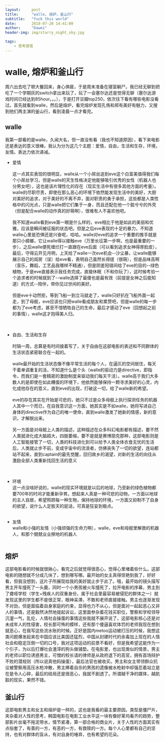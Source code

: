 ```yaml
---
layout:     post
title:      "walle, 熔炉，釜山行"
subtitle:   "fuck this world"
date:       2018-07-20 14:41:00
author:     "Dawei"
header-img: img/starry_night_sky.jpg

tags:
    - 思考感悟
---
```

walle, 熔炉和釜山行
==

周六出去吃了顿大餐回来，身心俱疲，于是周末准备在寝室躺尸。我已经无聊到把吃了一个学期灰的switch拿出来玩了，玩了一会塞尔达还是觉得无聊（塞尔达游戏时间已经达到85hour。。。），于是打开豆瓣top250，依次往下看有哪些电影没看过。首先就看到walle，然后是熔炉，看完熔炉发现孔侑和郑有美好有魅力，又搜到他们两主演的釜山行，看到凌晨一点才看完。


## walle
我第一部看的是walle，久闻大名，但一直没有看（我也不知道原因），看下来电影还是表达的意义很棒。我认为分为这几个主题：爱情，自由，生活和生存，环境，友情。表达力依次递减。

- 爱情   
<br>这一点其实表现的很明显，walle从一个小屌丝追到eve这个白富美值得我们每个小屌丝学习，但是walle的天生性格决定他能够吸引优秀的女性（机器人也分男女吧），这也是该片理性化的存在（现实生活中有很多其他方面的考量）。walle的尽职尽责，即使在那么恶心的环境下依然能发现生活中的美好，大胆对美好的追求，对于美好的不离不弃，面对职责的勇于承担，这些都是人类性格中的闪光点，只是walle把它们集于一身，而且还配在他一个脏兮兮的外壳（但是配合walle的动作真的好萌啊），很难有人不喜欢他吧。<br/>
<br>我不知道walle看到eve第一眼是什么样的，eve相比于他是如此的美丽和优雅，应该是瞬间被征服的状态吧。但是之后eve表现的十足的暴力，不知道walle心里是恐惧还是兴奋呢，哈哈。walle对eve的追求一个重要的推手就是那只小蟑螂，它让walle得以接触eve（万里长征第一步啊，也是最重要的一步），之后walle便死缠烂打一直跟在eve后面（可以看到追求女神得厚脸皮），最后，守得云开见月明，上天给了walle一次eve机会--沙尘暴，让walle能够展示自己的闺房（误）给eve看，表明自己虽然长得搓（很萌），但是品味高啊（音乐，舞蹈，工艺品我哪样不精通），但是阴差阳错间给了eve的目的--绿色植物，于是eve直接表示我任务完成，直接休眠（不和你玩了），这时候考验一个追求者的时候就到了--walle选择了最傻也是最有效（前提是女神之后能知道）的方式--陪伴，带你见过世间的美好。<br/>
<br>但是eve十动然拒，等到飞船一到立马就走了，walle只好扒在飞船外面一起走，到了母舰，eve应该也只把walle看成朋友和累赘吧，但是walle的每一步都为了eve考虑，甚至不惜牺牲自己的生命，最后才感动了eve（回想起之前的事情），walle这才抱得美人归。<br/>
<br><br/>


- 自由、生活和生存   
<br>时隔一周，总算是有时间接着写了，关于自由在这部电影的表述和不同群体的生活状态紧密联合在一起的。<br/>
<br>walle最开始的生活状态像不像平常生活的每个人，在逼仄的空间居住，每天干着单调重复的活，不知道什么是个头（walle的驱动力是directive，即指令，而我们是一套精密的激励制度来驱动我们每天干活）。walle高于我们大多数人的是即使在如此糟蛋的环境下，他依然能够保持一颗寻求美好的心灵，内化成他存在的意义，直到eve的出现，打破这一切，给了walle新的希望。<br/>
<br>eve的存在其实在开始是可悲的，她只不过是众多母舰上执行探测任务的机器人其中一个而已，在自我意识这一方面，她其实是不如walle，她将写进自己身体的directive作为自己的唯一使命，直到walle激发了她新的情感，新的意识，才解脱出来。<br/>
<br>另一方面是对母舰上人类的描述，这种描述在众多科幻电影都有描述，要不然人类就进化成大脑超大，四肢萎缩，要不是就是赛博朋克那种，这部电影则是人工智能接管了一切，人类的科技进化到可以给予人类全体衣食无忧的生活后，人类就止步不前，变成宇宙中的流浪者，仿佛丧失了一切的欲望，连站都站不起来，直到captain的最先觉醒，回归故乡的渴望，对新的生活的向往从激励全部人类重新找回生活的意义<br/>
<br><br/>

- 环境  
这一点没啥好说的，walle的现实环境就是以后的地球，乃至新的绿色植物都要700年的时间才能重新孕育。想起来人真是一种可悲的动物，一方面以地球的主人自居，希望照顾每一种生物，保持地球的环境，一方面又抑制不了自身的欲望，说什么人定胜天的屁话，可真是狂妄到极点。
<br><br/>


- 友情  
walle和小强的友情（小强顽强的生命力啊），walle，eve和母舰里解救的机器人，和那个兢兢业业擦地的机器人
<br><br/>

## 熔炉
 这部电影看的时候就很揪心，看完之后就觉得很恶心，觉得心里堵着些什么。这部电影的随想就不分成几块了，想到哪写哪。最开始的女主真得惊艳到我了，好好看，但我没想到，这片子所展现给我的美好就止步于此了。哦，最开始的镜头描写男主开车撞死了一头鹿，同时一个小男孩被火车撞死了，拉开电影的序幕，男主到了聋哑学校（学生+残疾人的双重身份，属于社会里最容易被侵犯的群体之一）就发现这里的学生都不是很正常，眼神呆滞，不敢和老师直接接触。男主也逐渐发现不对劲，但是面临着自身家庭的约束，显得也力不从心，但是面对一起起恶心又非人的事情，还是毅然决然地提起诉讼，这里面参杂着花钱买职位，警察和学校领导沆瀣一气，乱伦，人情社会操蛋的事情这些我就不展开说了，这部电影核心还是对未成年人的性侵害，校长那可怖的模样，还有那个傻逼喜欢体罚的老师我现在想到就恶心，在我写这些流水账的时候。正好是国内metoo运动被打压的时候，我想这类问题爆发起来在中国应该比美国还猛烈，中国从封建时代的余毒加上现在的人情社会和稳定压倒一切的口号，我对这项运动的前景不看好，但是我希望这能作为一个引子，为以后打爆社会渣滓的狗头做铺垫。在电影里，也出现类似的情景，男主的老师以职位诱惑男主，可憎的校长请的律师是从政府退下的高官，拥有首场辩护不败的潜规则（所以说真他妈操蛋），最后法官也被收买。男主和女主带领群众抗议被警察用高压水枪冲散，男主捧着自杀的男孩的遗像被水枪射中却强忍着站立是在是令人心碎，最后的结局还是很恶心，我就不剧透了。所谓越干净的媒体，越肮脏的现实，果然不错。

## 釜山行
 这部电影男主和女主和熔炉是一样的，这也是我看的最主要原因。类型是僵尸片，夹杂着对人性的思考，韩国电影在电影工业水平这一块有像好莱坞看齐的趋势，整部影片丝毫不拖泥带水，情节紧凑，算一部合格的商业片，关于人性的方面其实有点俗套了，有善的一方，有恶的一方，有救赎的一方。每个人心里都有自己的坚持，也有对群体的盲从，有对自身的唾弃，也有希望的花朵。
